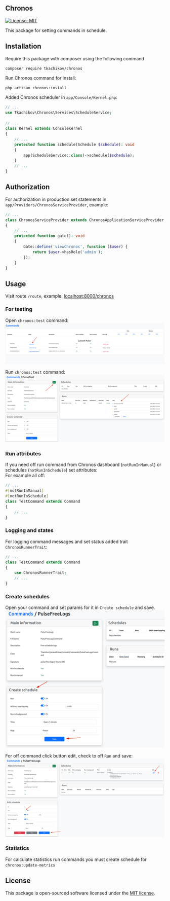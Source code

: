 ## Chronos

[![License: MIT](https://img.shields.io/badge/License-MIT-green.svg)](https://opensource.org/licenses/MIT)

This package for setting commands in schedule.

## Installation

Require this package with composer using the following command
```shell
composer require tkachikov/chronos
```

Run Chronos command for install:
```shell
php artisan chronos:install
```

Added Chronos scheduler in `app/Console/Kernel.php`:
```php
// ...
use Tkachikov\Chronos\Services\ScheduleService;

// ...
class Kernel extends ConsoleKernel
{
    // ...
    protected function schedule(Schedule $schedule): void
    {
        app(ScheduleService::class)->schedule($schedule);
    }
    // ...
}
```

## Authorization

For authorization in production set statements in `app/Providers/ChronosServiceProvider`, example:

```php
// ...
class ChronosServiceProvider extends ChronosApplicationServiceProvider
{
    // ...
    protected function gate(): void
    {
        Gate::define('viewChronos', function ($user) {
            return $user->hasRole('admin');
        });
    }
}
```

## Usage

Visit route `/route`, example: [localhost:8000/chronos](http://localhost:8000/chronos)

### For testing

Open `chronos:test` command:
![Open test](images/open_test.png)

Run `chronos:test` command:
![Run test](images/run_test.png)

### Run attributes

If you need off run command from Chronos dashboard (`notRunInManual`) or schedules (`notRunInSchedule`) set attributes:<br>
For example all off:
```php
// ...
#[notRunInManual]
#[notRunInSchedule]
class TestCommand extends Command
{
    // ...
}
```

### Logging and states

For logging command messages and set status added trait `ChronosRunnerTrait`:
```php
// ...
class TestCommand extends Command
{
    use ChronosRunnerTrait;
    // ...
}
```

### Create schedules

Open your command and set params for it in `Create schedule` and save.
![Create schedule](images/create_schedule.png)

For off command click button edit, check to off `Run` and save:
![Off schedule](images/off_schedule.png)

### Statistics

For calculate statistics run commands you must create schedule for `chronos:update-metrics`

## License

This package is open-sourced software licensed under the [MIT license](https://opensource.org/licenses/MIT).
